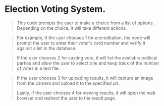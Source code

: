 # Election Voting System.

>This code prompts the user to make a choice from a list of options. Depending on the choice, it will take different actions.

>For example, if the user chooses 1 for accreditation, the code will prompt the user to enter their voter's card number and verify it against a list in the database.

>If the user chooses 2 for casting vote, it will list the available political parties and allow the user to select one and keep track of the number of votes in a text file.

> If the user chooses 3 for uploading results, it will capture an image from the camera and upload it to the specified url.

> Lastly, if the user chooses 4 for viewing results, it will open the web browser and redirect the user to the result page.

